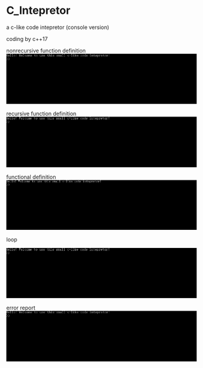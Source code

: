 # C_Intepretor
a c-like code intepretor (console version)

coding by c++17

nonrecursive function definition
![img](https://github.com/christoffel1989/C_Intepretor/blob/master/1.gif)

recursive function definition
![img](https://github.com/christoffel1989/C_Intepretor/blob/master/2.gif)

functional definition
![img](https://github.com/christoffel1989/C_Intepretor/blob/master/3.gif)

loop

![img](https://github.com/christoffel1989/C_Intepretor/blob/master/4.gif)

error report
![img](https://github.com/christoffel1989/C_Intepretor/blob/master/5.gif)
